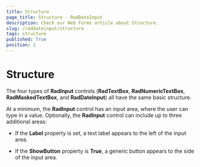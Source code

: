 ```yaml
---
title: Structure
page_title: Structure - RadDateInput
description: Check our Web Forms article about Structure.
slug: /raddateinput/structure
tags: structure
published: True
position: 2
---
```


# Structure





The four types of **RadInput** controls (**RadTextBox**, **RadNumericTextBox**, **RadMaskedTextBox**, and **RadDateInput**) all have the same basic structure.


At a minimum, the **RadInput** control has an input area, where the user can type in a value. Optionally, the **RadInput** control can include up to three additional areas:

* If the **Label** property is set, a text label appears to the left of the input area.

* If the **ShowButton** property is **True**, a generic button appears to the side of the input area.


